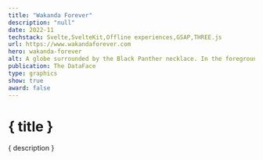 ```yaml
---
title: "Wakanda Forever"
description: "null"
date: 2022-11
techstack: Svelte,SvelteKit,Offline experiences,GSAP,THREE.js
url: https://www.wakandaforever.com
hero: wakanda-forever
alt: A globe surrounded by the Black Panther necklace. In the foreground are the words "Searching for Wakanda..."
publication: The DataFace
type: graphics
show: true
award: false
---
```


# { title }

{ description }
